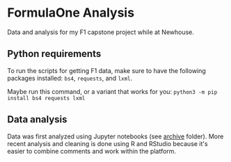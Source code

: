 # FormulaOne Analysis

Data and analysis for my F1 capstone project while at Newhouse.

## Python requirements

To run the scripts for getting F1 data, make sure to have the following packages installed: `bs4`, `requests`, and `lxml`.

Maybe run this command, or a variant that works for you:
`python3 -m pip install bs4 requests lxml`

## Data analysis

Data was first analyzed using Jupyter notebooks (see [archive](./archive/) folder). More recent analysis and cleaning is done using R and RStudio because it's easier to combine comments and work within the platform.
